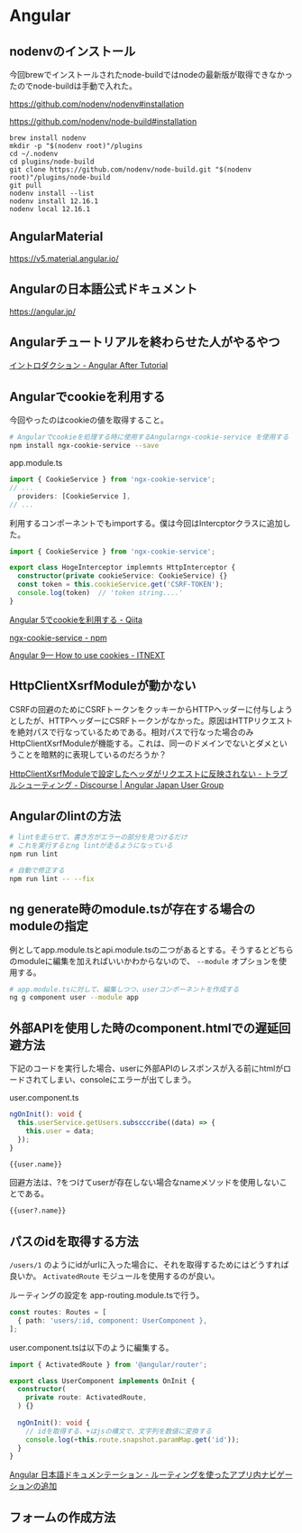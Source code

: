 # Angular

## nodenvのインストール

今回brewでインストールされたnode-buildではnodeの最新版が取得できなかったのでnode-buildは手動で入れた。

https://github.com/nodenv/nodenv#installation

https://github.com/nodenv/node-build#installation

```
brew install nodenv
mkdir -p "$(nodenv root)"/plugins
cd ~/.nodenv
cd plugins/node-build
git clone https://github.com/nodenv/node-build.git "$(nodenv root)"/plugins/node-build
git pull
nodenv install --list
nodenv install 12.16.1
nodenv local 12.16.1
```

## AngularMaterial

https://v5.material.angular.io/

## Angularの日本語公式ドキュメント

https://angular.jp/

## Angularチュートリアルを終わらせた人がやるやつ

[イントロダクション - Angular After Tutorial](https://gitbook.lacolaco.net/angular-after-tutorial/season-2-effective-rxjs/introduction)

## Angularでcookieを利用する

今回やったのはcookieの値を取得すること。

```sh
# Angularでcookieを処理する時に使用するAngularngx-cookie-service を使用する
npm install ngx-cookie-service --save
```

app.module.ts

```ts
import { CookieService } from 'ngx-cookie-service';
// ...
  providers: [CookieService ],
// ...
```

利用するコンポーネントでもimportする。僕は今回はIntercptorクラスに追加した。

```ts
import { CookieService } from 'ngx-cookie-service';

export class HogeInterceptor implemnts HttpInterceptor {
  constructor(private cookieService: CookieService) {}
  const token = this.cookieService.get('CSRF-TOKEN');
  console.log(token)  // 'token string....'
}
```

[Angular 5でcookieを利用する - Qiita](https://qiita.com/second113/items/754cf6b63bfe89702dce)

[ngx-cookie-service - npm](https://www.npmjs.com/package/ngx-cookie-service)

[Angular 9— How to use cookies - ITNEXT](https://itnext.io/angular-8-how-to-use-cookies-14ab3f2e93fc)

## HttpClientXsrfModuleが動かない

CSRFの回避のためにCSRFトークンをクッキーからHTTPヘッダーに付与しようとしたが、HTTPヘッダーにCSRFトークンがなかった。原因はHTTPリクエストを絶対パスで行なっているためである。相対パスで行なった場合のみHttpClientXsrfModuleが機能する。これは、同一のドメインでないとダメということを暗黙的に表現しているのだろうか？

[HttpClientXsrfModuleで設定したヘッダがリクエストに反映されない - トラブルシューティング - Discourse | Angular Japan User Group](https://angular-japan.discourse.group/t/topic/105)

## Angularのlintの方法

```sh
# lintを走らせて、書き方がエラーの部分を見つけるだけ
# これを実行するとng lintが走るようになっている
npm run lint

# 自動で修正する
npm run lint -- --fix
```

## ng generate時のmodule.tsが存在する場合のmoduleの指定

例としてapp.module.tsとapi.module.tsの二つがあるとする。そうするとどちらのmoduleに編集を加えればいいかわからないので、 `--module` オプションを使用する。

```sh
# app.module.tsに対して、編集しつつ、userコンポーネントを作成する
ng g component user --module app 
```

## 外部APIを使用した時のcomponent.htmlでの遅延回避方法

下記のコードを実行した場合、userに外部APIのレスポンスが入る前にhtmlがロードされてしまい、consoleにエラーが出てしまう。

user.component.ts

```ts
ngOnInit(): void {
  this.userService.getUsers.subscccribe((data) => {
    this.user = data;
  });
}
```

```html
{{user.name}}
```

回避方法は、?をつけてuserが存在しない場合なnameメソッドを使用しないことである。

```html
{{user?.name}}
```

## パスのidを取得する方法

`/users/1` のようにidがurlに入った場合に、それを取得するためにはどうすれば良いか。 `ActivatedRoute` モジュールを使用するのが良い。

ルーティングの設定を app-routing.module.tsで行う。

```ts
const routes: Routes = [
  { path: 'users/:id, component: UserComponent },
];
```

user.component.tsは以下のように編集する。

```ts
import { ActivatedRoute } from '@angular/router';

export class UserComponent implements OnInit {
  constructor(
    private route: ActivatedRoute,
  ) {}
  
  ngOnInit(): void {
    // idを取得する、+はjsの構文で、文字列を数値に変換する
    console.log(+this.route.snapshot.paramMap.get('id'));
  }
}
```

[Angular 日本語ドキュメンテーション - ルーティングを使ったアプリ内ナビゲーションの追加](https://angular.jp/tutorial/toh-pt5#%E3%83%AB%E3%83%BC%E3%83%86%E3%82%A3%E3%83%B3%E3%82%B0%E5%8F%AF%E8%83%BD%E3%81%AA-herodetailcomponent)


## フォームの作成方法
